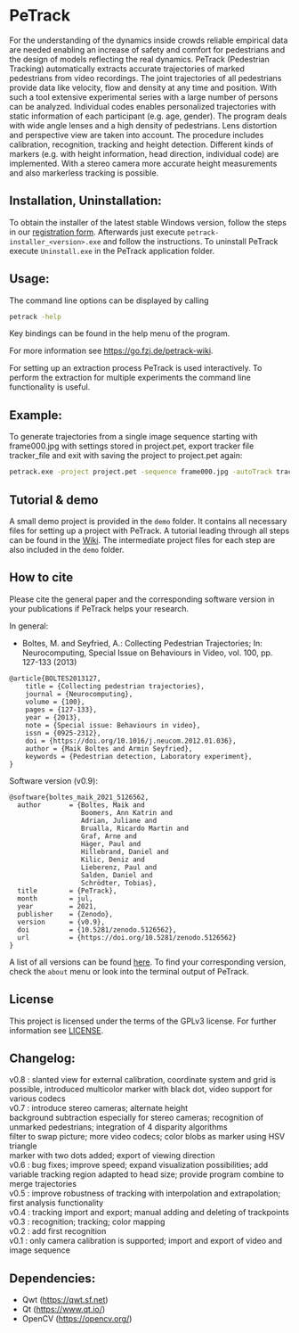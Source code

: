 # PeTrack

For the understanding of the dynamics inside crowds reliable empirical data are needed enabling an increase of safety and comfort for pedestrians and the design of models reflecting the real dynamics. PeTrack (Pedestrian Tracking) automatically extracts accurate trajectories of marked pedestrians from video recordings. The joint trajectories of all pedestrians provide data like velocity, flow and density at any time and position. With such a tool extensive experimental series with a large number of persons can be analyzed. Individual codes enables personalized trajectories with static information of each participant (e.g. age, gender).
The program deals with wide angle lenses and a high density of pedestrians. Lens distortion and perspective view are taken into account. The procedure includes calibration, recognition, tracking and height detection.
Different kinds of markers (e.g. with height information, head direction, individual code) are implemented. With a stereo camera more accurate height measurements and also markerless tracking is possible.


## Installation, Uninstallation:
To obtain the installer of the latest stable Windows version, follow the steps in our [registration form](https://go.fzj.de/petrack-download).
Afterwards just execute `petrack-installer_<version>.exe` and follow the instructions.
To uninstall PeTrack execute `Uninstall.exe` in the PeTrack application folder.


## Usage:
The command line options can be displayed by calling
```bash
petrack -help
```

Key bindings can be found in the help menu of the program.

For more information see https://go.fzj.de/petrack-wiki.

For setting up an extraction process PeTrack is used interactively. 
To perform the extraction for multiple experiments the command line functionality is useful.


## Example:
To generate trajectories from a single image sequence starting with frame000.jpg
with settings stored in project.pet, export tracker file tracker_file and exit
with saving the project to project.pet again:

```bash
petrack.exe -project project.pet -sequence frame000.jpg -autoTrack tracker_file -autoSave project.pet
```

## Tutorial & demo
A small demo project is provided in the `demo` folder. It contains all necessary files for setting up a project with
PeTrack. A tutorial leading through all steps can be found in the
[Wiki](https://jugit.fz-juelich.de/ped-dyn-emp/petrack/-/wikis/home#for-users-of-petrack).
The intermediate project files for each step are also included in the `demo` folder.

## How to cite
Please cite the general paper and the corresponding software version in your publications if PeTrack helps your research.

In general:
- Boltes, M. and Seyfried, A.: Collecting Pedestrian Trajectories; In: Neurocomputing, Special Issue on Behaviours in Video, vol. 100, pp. 127-133 (2013)
```
@article{BOLTES2013127,
    title = {Collecting pedestrian trajectories},
    journal = {Neurocomputing},
    volume = {100},
    pages = {127-133},
    year = {2013},
    note = {Special issue: Behaviours in video},
    issn = {0925-2312},
    doi = {https://doi.org/10.1016/j.neucom.2012.01.036},
    author = {Maik Boltes and Armin Seyfried},
    keywords = {Pedestrian detection, Laboratory experiment},
}
```

Software version (v0.9):
```
@software{boltes_maik_2021_5126562,
  author       = {Boltes, Maik and
                  Boomers, Ann Katrin and
                  Adrian, Juliane and
                  Brualla, Ricardo Martin and
                  Graf, Arne and
                  Häger, Paul and
                  Hillebrand, Daniel and
                  Kilic, Deniz and
                  Lieberenz, Paul and
                  Salden, Daniel and
                  Schrödter, Tobias},
  title        = {PeTrack},
  month        = jul,
  year         = 2021,
  publisher    = {Zenodo},
  version      = {v0.9},
  doi          = {10.5281/zenodo.5126562},
  url          = {https://doi.org/10.5281/zenodo.5126562}
}
```

A list of all versions can be found [here]( https://doi.org/10.5281/zenodo.5078176).
To find your corresponding version, check the `about` menu or look into the terminal output of PeTrack.

## License
This project is licensed under the terms of the GPLv3 license. For further information see [LICENSE](./LICENSE).

## Changelog:
v0.8 : slanted view for external calibration, coordinate system and grid is possible, introduced multicolor marker with black dot, video support for various codecs <br/>
v0.7 : introduce stereo cameras; alternate height <br/>
       background subtraction especially for stereo cameras; recognition of unmarked pedestrians; integration of 4 disparity algorithms <br/>
       filter to swap picture; more video codecs; color blobs as marker using HSV triangle <br/>
       marker with two dots added; export of viewing direction <br/>
v0.6 : bug fixes; improve speed; expand visualization possibilities; add variable tracking region adapted to head size; provide program combine to merge trajectories <br/>
v0.5 : improve robustness of tracking with interpolation and extrapolation; first analysis functionality <br/>
v0.4 : tracking import and export; manual adding and deleting of trackpoints <br/>
v0.3 : recognition; tracking; color mapping <br/>
v0.2 : add first recognition <br/>
v0.1 : only camera calibration is supported; import and export of video and image sequence <br/>

## Dependencies:
* Qwt         (https://qwt.sf.net)
* Qt          (https://www.qt.io/)
* OpenCV      (https://opencv.org/)
